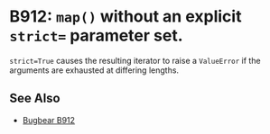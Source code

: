 # B912: `map()` without an explicit `strict=` parameter set.

`strict=True` causes the resulting iterator to raise a `ValueError` if the arguments are
exhausted at differing lengths.

## See Also

* [Bugbear B912](https://github.com/PyCQA/flake8-bugbear?tab=readme-ov-file)

